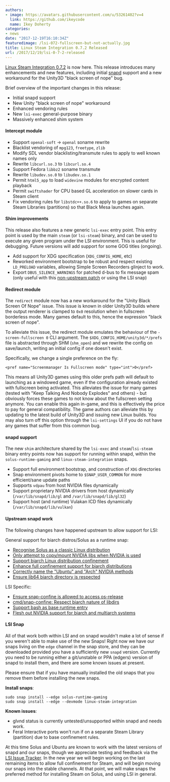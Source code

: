 ```yaml
---
authors:
- image: https://avatars.githubusercontent.com/u/53261402?v=4
  link: https://github.com/ikeycode
  name: Ikey Doherty
categories:
- news
date: "2017-12-19T16:10:34Z"
featuredimage: /lsi-072-fullscreen-but-not-actually.jpg
title: Linux Steam Integration 0.7.2 Released
url: /2017/12/19/lsi-0-7-2-released
---
```


[Linux Steam Integration 0.7.2](https://github.com/solus-project/linux-steam-integration/releases/tag/v0.7.2) is now here.
This release introduces many enhancements and new features, including initial [snapd](https://snapcraft.io/) support and a new workaround for the
Unity3D "black screen of nope" bug.
<!--more-->

Brief overview of the important changes in this release:

  - Initial snapd support
  - New Unity "black screen of nope" workaround
  - Enhanced vendoring rules
  - New `lsi-exec` general-purpose binary
  - Massively enhanced shim system

#### Intercept module

  - Support `openal-soft` -> `openal` soname rewrite
  - Blacklist vendoring of `mpg123`, `freetype`, `zlib`
  - Modify SDL vendor blacklisting/transmute rules to apply to well known names only
  - Rewrite `libcurl.so.3` to `libcurl.so.4`
  - Support Fedora `libbz2` soname transmute
  - Rewrite `libudev.so.0` to `libudev.so.1`
  - Permit `html5_app` to load `widevine` modules for encrypted content playback
  - Permit `swiftshader` for CPU based GL acceleration on slower cards in Steam client
  - Fix vendoring rules for `libstdc++.so.6` to apply to games on separate Steam Libraries (partitions) so that Black Mesa launches again.

#### Shim improvements

This release also features a new generic `lsi-exec` entry point. This entry point is used by the main `steam` (or `lsi-steam`) binary, and can be used to execute any given program under the LSI environment. This is useful for  debugging. Future versions will add support for some GOG titles (ongoing).

  - Add support for XDG specification (`XDG_CONFIG_HOME`, etc)
  - Reworked environment bootstrap to be robust and respect existing `LD_PRELOAD` variables, allowing Simple Screen Recorders glinject to work.
  - Export `DBUS_SILENCE_WARNINGS` for patched d-bus to fix message spam (only useful with this [non-upstream patch](https://dev.solus-project.com/source/dbus/browse/master/files/0001-dbus-Teach-it-a-new-trick-Shutting-up.patch) or using the LSI snap)


#### Redirect module

The `redirect` module now has a new workaround for the "Unity Black Screen Of Nope" issue. This issue is known in older Unity3D builds where the output renderer is clamped to `0x0` resolution when in fullscreen borderless mode. Many games default to this, hence the expression "black screen of nope".

To alleviate this issue, the redirect module emulates the behaviour of the `-screen-fullscreen 0` CLI argument. The `$XDG_CONFIG_HOME/unity3d/*/prefs` file is abstracted through SHM (`shm_open`) and we rewrite the  config on save/launch, writing an initial config if one doesn't exist.

Specifically, we change a single preference on the fly:

`<pref name="Screenmanager Is Fullscreen mode" type="int">0</pref>`

This means all Unity3D games using this older prefs path will default to launching as a windowed game, even if the configuration already existed with fullscreen being activated. This alleviates the issue for many games (tested with "Keep Talking And Nobody Explodes" and others) - but obviously forces these games to not know about the fullscreen setting anymore. You can enable this again in-game, and this is effectively the price to pay for general compatibility. The game authors can alleviate this by updating to the latest build of Unity3D and issuing new Linux builds. You may also turn off this option through the `lsi-settings` UI if you do not have any games that suffer from this common  bug.

#### snapd support

The new `shim` architecture shared by the `lsi-exec` and `steam`/`lsi-steam` binary entry points now has support for running within snapd, within the `solus-runtime-gaming` and `linux-steam-integration` snaps.

  - Support full environment bootstrap, and construction of `XDG` directories
  - Snap environment pivots home to `$SNAP_USER_COMMON` for more efficient/sane update paths
  - Supports `vdpau` from host NVIDIA files dynamically
  - Support proprietary NVIDIA drivers from host dynamically (`/var/lib/snapd/lib/gl` and `/var/lib/snapd/lib/gl32`) 
  - Support host (and runtime) Vulakan ICD files dynamically (`/var/lib/snapd/lib/vulkan`)

#### Upstream snapd work

The following changes have happened upstream to allow support for LSI:

General support for biarch distros/Solus as a runtime snap:

  - [Recognise Solus as a classic Linux distribution](https://github.com/snapcore/snapd/pull/3974)
  - [Only attempt to copy/mount NVIDIA libs when NVIDIA is used](https://github.com/snapcore/snapd/pull/3975)
  - [Support biarch Linux distribution confinement](https://github.com/snapcore/snapd/pull/3976)
  - [Enhance full confinement support for biarch distributions](https://github.com/snapcore/snapd/pull/3977)
  - [Correctly name the "Ubuntu" and "Arch" NVIDIA methods](https://github.com/snapcore/snapd/pull/3978)
  - [Ensure lib64 biarch directory is respected](https://github.com/snapcore/snapd/pull/3980)

LSI Specific:

  - [Ensure snap-confine is allowed to access os-release](https://github.com/snapcore/snapd/pull/4182)
  - [cmd/snap-confine: Respect biarch nature of libdirs](https://github.com/snapcore/snapd/pull/4183)
  - [Support bash as base runtime entry](https://github.com/snapcore/snapd/pull/4197)
  - [Flesh out NVIDIA support for biarch and multiarch systems](https://github.com/snapcore/snapd/pull/4207)

#### LSI Snap

All of that work both within LSI and on snapd wouldn't make a lot of sense if you weren't able to make use of the new Snaps! Right now we have our snaps living on the `edge` channel in the snap store, and they can be downloaded provided you have a sufficiently new `snapd` version. Currently you need to be running either a git/unstable or PPA (edgers) version of snapd to install them, and there are some known issues at present.

Please ensure that if you have manually installed the old snaps that you remove them before installing the new snaps.

**Install snaps**:

```
sudo snap install --edge solus-runtime-gaming
sudo snap install --edge --devmode linux-steam-integration
```


**Known issues**:

  - glvnd status is currently untested/unsupported within snapd and needs work.
  - Feral Interactive ports won't run if on a separate Steam Library (partition) due to base confinement rules.

At this time Solus and Ubuntu are known to work with the latest versions of snapd and our snaps, though we appreciate testing and feedback via the [LSI Issue Tracker](https://github.com/solus-project/linux-steam-integration/issues). In the new year we will begin working on the last remaining items to allow full confinement for Steam, and will begin moving our snaps into the stable channels. At that point, we will make snaps the preferred method for installing Steam on Solus, and using LSI in general.
